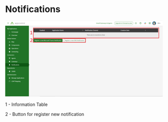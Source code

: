 # Notifications

![](../images/Notifications.PNG)

1 - Information Table 

2 - Button for register new notification